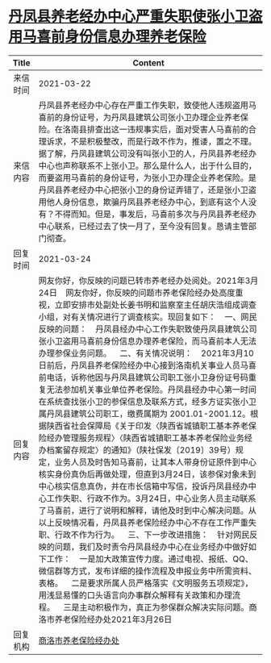 # <a href="http://www.shangluo.gov.cn/zmhd/ldxxxx.jsp?urltype=leadermail.LeaderMailContentUrl&wbtreeid=1112&leadermailid=7057">丹凤县养老经办中心严重失职使张小卫盗用马喜前身份信息办理养老保险</a>
| Title |                                                                                                                                                                                                                                                                                                                                                                                                                     Content                                                                                                                                                                                                                                                                                                                                                                                                                      |
|:-----:|--------------------------------------------------------------------------------------------------------------------------------------------------------------------------------------------------------------------------------------------------------------------------------------------------------------------------------------------------------------------------------------------------------------------------------------------------------------------------------------------------------------------------------------------------------------------------------------------------------------------------------------------------------------------------------------------------------------------------------------------------------------------------------------------------------------------------------------------------|
| 来信时间  | 2021-03-22                                                                                                                                                                                                                                                                                                                                                                                                                                                                                                                                                                                                                                                                                                                                                                                                                                       |
| 来信内容  | 丹凤县养老经办中心存在严重工作失职，致使他人违规盗用马喜前的身份证号，为丹凤县建筑公司张小卫办理企业养老保险。在洛南县排查出这一违规事实后，面对受害人马喜前的合理诉求，不是积极整改，而是行政不作为，推诿，置之不理。据了解，丹凤县建筑公司没有叫张小卫的人，丹凤县养老经办中心也声称联系不上张小卫。那么是什么人，出于什么目的，而要盗用马喜前的身份证号，为张小卫办理企业养老保险。是丹凤县养老经办中心把张小卫的身份证弄错了，还是张小卫盗用他人身份信息，欺骗丹凤县养老经办中心，到底有这个人没有？不得而知。但是，事发后，马喜前多次与丹凤县养老经办中心联系，已经过去了快一月了，至今没有回复。恳请主管部门彻查。                                                                                                                                                                                                                                                                                                                                                                                                                                                                                                                                     |
| 回复时间  | 2021-03-24                                                                                                                                                                                                                                                                                                                                                                                                                                                                                                                                                                                                                                                                                                                                                                                                                                       |
| 回复内容  | 网友你好，你反映的问题已转市养老经办处阅处。2021年3月24日    网友你好，你反映的问题市养老保险经办处高度重视，立即安排市处副处长姜书明和监察室主任胡庆浩组成调查小组，对有关情况进行了调查核实。现回复如下：    一、网民反映的问题：    丹凤县经办中心工作失职致使丹凤县建筑公司张小卫盗用马喜前身份信息办理养老保险，而马喜前本人无法办理参保业务问题。    二、有关情况说明：    2021年3月10日前后，丹凤县养老保险经办中心接到洛南机关事业人员马喜前电话，诉称他因与丹凤县建筑公司职工张小卫身份证号码重复无法参加机关事业单位养老保险。丹凤县经办中心第一时间在系统查找张小卫的参保信息及联系方式，经多方证实张小卫属丹凤县建筑公司职工，缴费属期为 2001.01-2001.12。根据陕西省社会保障局《关于印发〈陕西省城镇职工基本养老保险经办管理服务规程〉〈陕西省城镇职工基本养老保险业务经办档案留存规定〉的通知》（陕社保发〔2019〕39号）规定，业务人员及时告知马喜前，让其本人带身份证原件到中心核实身份真伪后再做处理，但直到3月24日，该参保对象未到中心核实信息真伪，并在市长信箱中写信，投诉丹凤县经办中心工作失职、行政不作为。3月24日，中心业务人员主动联系了马喜前，进行了说明和解释，请他及时到中心解决问题。从以上反映情况看，丹凤县养老保险经办中心不存在工作严重失职、行政不作为行为。    三、下一步改进措施：    针对网民反映的问题，我们及时责令丹凤县经办中心在业务经办中做好如下工作：    一是加大政策宣传力度。通过电视、报纸、QQ、微信群等方式，发布详细的操作流程及申报业务中所需资料、表格。    二是要求所属人员严格落实《文明服务五项规定》，用浅显易懂的口头语言向办事群众解释有关政策和办理流程。    三是主动积极作为，真正为参保群众解决实际问题。商洛市养老保险经办处2021年3月26日 |
| 回复机构  | <a href="../../category/agencies/商洛市养老保险经办处.md">商洛市养老保险经办处</a>                                                                                                                                                                                                                                                                                                                                                                                                                                                                                                                                                                                                                                                                                                                                                                                   |